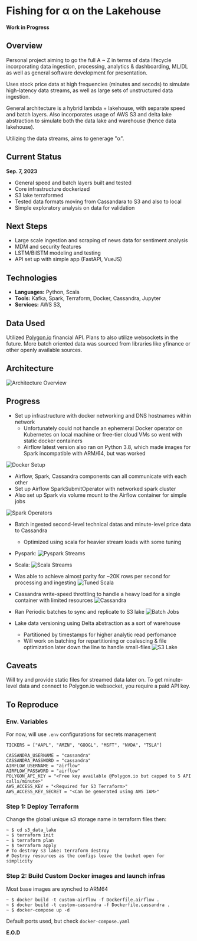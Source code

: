 # Fishing for α on the Lakehouse
**Work in Progress**
## Overview
Personal project aiming to go the full A ~ Z in terms of data lifecycle incorporating data ingestion, processing, analytics & dashboarding, ML/DL as well as general software development for presentation. 

Uses stock price data at high frequencies (minutes and secods) to simulate high-latency data streams, as well as large sets of unstructured data ingestion. 

General architecture is a hybrid lambda + lakehouse, with separate speed and batch layers. Also incorporates usage of AWS S3 and delta lake abstraction to simulate both the data lake and warehouse (hence data lakehouse).

Utilizing the data streams, aims to generage "α". 

## Current Status
**Sep. 7, 2023**
- General speed and batch layers built and tested
- Core infrastructure dockerized
- S3 lake terraformed 
- Tested data formats moving from Cassandara to S3 and also to local
- Simple exploratory analysis on data for validation

## Next Steps
- Large scale ingestion and scraping of news data for sentiment analysis
- MDM and security features
- LSTM/BilSTM modeling and testing
- API set up with simple app (FastAPI, VueJS)

## Technologies
- **Languages:** Python, Scala
- **Tools:** Kafka, Spark, Terraform, Docker, Cassandra, Jupyter
- **Services:** AWS S3,

## Data Used
Utilized [Polygon.io](https://polygon.io) financial API. Plans to also utilize websockets in the future.
More batch oriented data was sourced from libraries like yfinance or other openly available sources. 

## Architecture
![Architecture Overview](images/architecture.png)

## Progress
- Set up infrastructure with docker networking and DNS hostnames within network
    - Unfortunately could not handle an ephemeral Docker operator on Kubernetes on local machine or free-tier cloud VMs so went with static docker containers
    - Airflow latest version also ran on Python 3.8, which made images for Spark incompatible with ARM/64, but was worked

![Docker Setup](images/docker.png)

- Airflow, Spark, Cassandra components can all communicate with each other
- Set up Airflow SparkSubmitOperator with networked spark cluster
- Also set up Spark via volume mount to the Airflow container for simple jobs

![Spark Operators](images/sparkOperator.png)

- Batch ingested second-level technical datas and minute-level price data to Cassandra
    - Optimized using scala for heavier stream loads with some tuning
- Pyspark:
![Pyspark Streams](images/stream_pyspark.png)
- Scala:
![Scala Streams](images/stream_scala.png)

- Was able to achieve almost parity for ~20K rows per second for processing and ingesting
![Tuned Scala](images/tuned_stream.png)

- Cassandra write-speed throttling to handle a heavy load for a single container with limited resources
![Cassandra](images/cassandra.png)

- Ran Periodic batches to sync and replicate to S3 lake
![Batch Jobs](images/batch.png)

- Lake data versioning using Delta abstraction as a sort of warehouse
    - Partitioned by timestamps for higher analytic read perfomance
    - Will work on batching for repartitioning or coalescing & file optimization later down the line to handle small-files
![S3 Lake](images/lake.png)



## Caveats
Will try and provide static files for streamed data later on. 
To get minute-level data and connect to Polygon.io websocket, you require a paid API key.

## To Reproduce 
### Env. Variables
For now, will use `.env` configurations for secrets management
```
TICKERS = ["AAPL", "AMZN", "GOOGL", "MSFT", "NVDA", "TSLA"]

CASSANDRA_USERNAME = "cassandra"
CASSANDRA_PASSWORD = "cassandra"
AIRFLOW_USERNAME = "airflow"
AIRFLOW_PASSWORD = "airflow"
POLYGON_API_KEY = "<Free key available @Polygon.io but capped to 5 API calls/minute>"
AWS_ACCESS_KEY = "<Required for S3 Terraform>"
AWS_ACCESS_KEY_SECRET = "<Can be generated using AWS IAM>"
```
### Step 1: Deploy Terraform
Change the global unique s3 storage name in terraform files then:
```
~ $ cd s3_data_lake 
~ $ terraform init
~ $ terraform plan 
~ $ terraform apply
# To destroy s3 lake: terraform destroy
# Destroy resources as the configs leave the bucket open for simplicity
```
### Step 2: Build Custom Docker images and launch infras
Most base images are synched to ARM64 
```
~ $ docker build -t custom-airflow -f Dockerfile.airflow .
~ $ docker build -t custom-cassandra -f Dockerfile.cassandra .
~ $ docker-compose up -d
```
Default ports used, but check `docker-compose.yaml`

**E.O.D**
